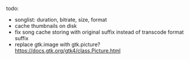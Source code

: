 
todo:

- songlist: duration, bitrate, size, format
- cache thumbnails on disk
- fix song cache storing with original suffix instead of transcode format suffix
- replace gtk.image with gtk.picture? https://docs.gtk.org/gtk4/class.Picture.html



